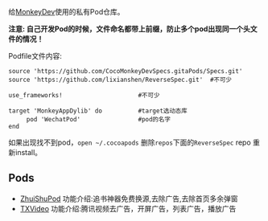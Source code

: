 给[MonkeyDev](https://github.com/AloneMonkey/MonkeyDev)使用的私有Pod仓库。

**注意: 自己开发Pod的时候，文件命名都带上前缀，防止多个pod出现同一个头文件的情况！**

Podfile文件内容:

```
source 'https://github.com/CocoMonkeyDevSpecs.gitaPods/Specs.git' 
source 'https://github.com/lixianshen/ReverseSpec.git'  #不可少

use_frameworks!						#不可少

target 'MonkeyAppDylib' do			#target选动态库
     pod 'WechatPod'     			#pod的名字
end
```

如果出现找不到pod，`open ~/.cocoapods` 删除`repos`下面的`ReverseSpec` repo 重新install。

## Pods

- [ZhuiShuPod](https://github.com/lixianshen/ZhuiShuPod)
功能介绍:追书神器免费换源,去除广告,去除首页多余弹窗
- [TXVideo](https://github.com/lixianshen/TXVideo)
功能介绍:腾讯视频去广告，开屏广告，列表广告，播放广告
